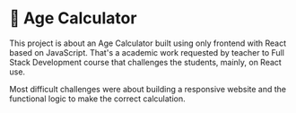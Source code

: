 # 📆 Age Calculator

This project is about an Age Calculator built using only frontend with React based on JavaScript. That's a academic work requested by teacher to Full Stack Development course that challenges the students, mainly, on React use.

Most difficult challenges were about building a responsive website and the functional logic to make the correct calculation.
